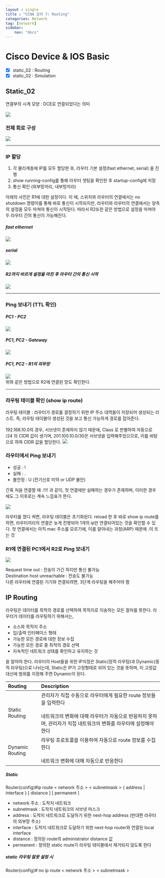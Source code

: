```yaml
---
layout : single
title : "CCNA 강의 7: Routing"
categories: Network
tag: [network]
sidebar:
    nav: "docs"
---
```


# Cisco Device & IOS Basic

-  [x] static_02 : Routing
-  [x] static_02 : Simulation

## Static_02

연결부의 시계 모양 : DCE로 연결되었다는 의미 <br><br>
<img src = "/images/network/packet_tracer/14.png">

### 전체 회로 구성
<img src = "/images/network/packet_tracer/16.png">

---

### IP 할당
1. 각 물리계층에 IP를 모두 할당한 후, 라우터 기본 설정(fast ethernet, serial) 을 진행
2. show running-config를 통해 라우터 셋팅을 확인한 후 startup-config에 저장 
3. 통신 확인 (외부망끼리, 내부망끼리)

아래의 사진은 R1에 대한 설정이다. 이 때, 스위치와 라우터의 연결에서는 no shutdown 명령어를 통해 바로 통신이 시작되지만, 라우터와 라우터의 연결에서는 양측의 설정을 모두 마쳐야 통신이 시작된다. 따라서 R2또한 같은 방법으로 설정을 마쳐야 두 라우터 간의 통신이 가능해진다.

##### fast ethernet
<img src = "/images/network/packet_tracer/15.png">

##### serial
<img src = "/images/network/packet_tracer/17.png">

##### R2까지 바르게 설정을 마친 후 라우터 간의 통신 시작
<img src = "/images/network/packet_tracer/18.png">

---

### Ping 보내기 (TTL 확인)

##### PC1 - PC2
<img src = "/images/network/packet_tracer/20.png">

##### PC1, PC2 - Gateway
<img src = "/images/network/packet_tracer/19.png">

##### PC1, PC2 - R1의 외부망
<img src = "/images/network/packet_tracer/21.png">

<br>
위와 같은 방법으로 R2에 연결된 망도 확인한다.

---

### 라우팅 테이블 확인 (show ip route)
라우팅 테이블 : 라우터가 경로를 결정하기 위한 IP 주소 대역들이 저장되어 생성되는 리스트. 즉, 라우팅 테이블이 생성된 것을 보고 통신 가능하게 경로를 잡아준다. <br><br>
192.168.10.0의 경우, 서브넷이 존재하지 않기 때문에, Class 로 판별하여 자동으로 /24 의 CIDR 값이 생기며, 201.100.10.0/30은 서브넷을 입력해주었으므로, 이를 바탕으로 하여 CIDR 값을 할당한다.
<img src = "/images/network/packet_tracer/22.png">

### 라우터에서 Ping 보내기

- 성공 : !
- 실패 : .
- 불안정 : U (전기신호 미약 or UDP 불안)

간혹 처음 연결할 때 .!!!! 과 같이, 첫 연결에만 실패하는 경우가 존재하며, 이러한 경우에도 그 이후로는 계속 느낌표가 뜬다.<br><br>
<img src = "/images/network/packet_tracer/23.png"> 

라우터를 껐다 켜면, 라우팅 테이블은 초기화된다. reload 한 후 바로 show ip route를 하면, 라우터끼리의 연결은 늦게 진행되어 1개의 ip만 연결되어있는 것을 확인할 수 있다. 첫 연결에서는 아직 mac 주소를 모르기에, 이를 알아내는 과정(ARP) 때문에 .이 뜨는 것


### R1에 연결된 PC1에서 R2로 Ping 보내기


<img src = "/images/network/packet_tracer/24.png"> 

Request time out : 전송이 가긴 하지만 통신 불가능 <br>
Destination host unreachable : 전송도 불가능 <br>
다른 라우터에 연결된 기기와 연결되려면, 3단계 라우팅을 해주어야 함


## IP Routing

라우팅은 데이터를 최적의 경로를 선택하여 목적지로 이송하는 모든 절차를 뜻한다. 라우터가 데이터를 라우팅하기 위해서는, 

- 소스와 목적지 주소
- 입/출력 인터페이스 형태
- 가능한 모든 경로에 대한 정보 수집
- 가능한 모든 경로 중 최적의 경로 선택
- 지속적인 네트워크 상태를 확인하고 유지하는 것

을 알아야 한다. 라우터의 Host들을 위한 IP지정은 Static(정적 라우팅)과 Dynamic(동적 라우팅)으로 나뉘는데, Static은 IP가 고정형태로 되어 있는 것을 뜻하며, 이 고정값 대신에 범위를 지정해 주면 Dynamic이 된다.


|Routing|Description|
|:---|:---|
|Static Routing|관리자가 직접 수동으로 라우터에게 필요한 route 정보들을 입력한다 <br><br>네트워크의 변화에 대해 라우터가 자동으로 반응하지 못하며, 관리자가 직접 네트워크의 변화를 라우터에 설정해야 한다|
|Dynamic Routing|라우팅 프로토콜을 이용하여 자동으로 route 정보를 수집한다 <br><br>네트워크 변화에 대해 자동으로 반응한다|

##### Static
Router(config)#ip route < network 주소 > < subnetmask > { address | interface } [ distance ] [ permanent ]<br>
- network 주소 : 도착지 네트워크
- subnetmask : 도착지 네트워크의 서브넷 마스크
- address : 도착지 네트워크로 도달하기 위한 next-hop address (반대편 라우터의 외부망 주소)
- interface : 도착지 네트워크로 도달하기 위한 next-hop router와 연결된 local interface
- distance : 정의된 route의 administrator distance 값
- permanent : 정의된 static route가 라우팅 테이블에서 제거되지 않도록 한다

##### static 라우팅 잘못 설정 시
Router(config)# no ip route < network 주소 > < subnetmask >


